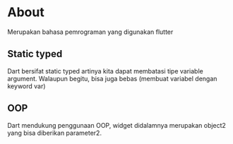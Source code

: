 # About

Merupakan bahasa pemrograman yang digunakan flutter

## Static typed

Dart bersifat static typed artinya kita dapat membatasi tipe variable argument. Walaupun begitu, bisa juga bebas (membuat variabel dengan keyword var)

## OOP

Dart mendukung penggunaan OOP, widget didalamnya merupakan object2 yang bisa diberikan parameter2.
